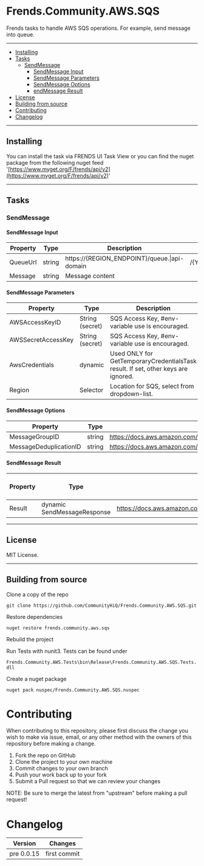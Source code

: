 # Frends.Community.AWS.SQS
Frends tasks to handle AWS SQS operations. For example, send message into queue.
***
- [Installing](#installing)
- [Tasks](#tasks)
  - [SendMessage](#sendmessage)
    - [SendMessage Input](#sendmessage-input)
    - [SendMessage Parameters](#sendmessage-parameters)
	- [SendMessage Options](#sendmessage-options)
    - [endMessage Result](#sendmessage-result)
- [License](#license)
- [Building from source](#building-from-source)
- [Contributing](#contributing)
- [Changelog](#changelog)

***
## Installing
You can install the task via FRENDS UI Task View or you can find the nuget package from the following nuget feed
'[https://www.myget.org/F/frends/api/v2](https://www.myget.org/F/frends/api/v2)'
***
## Tasks

### SendMessage

#### SendMessage Input
Property | Type | Description | Example (comma separated)
---------|------|-------------|--------
QueueUrl | string | https://{REGION_ENDPOINT}/queue.\|api-domain|/{YOUR_ACCOUNT_NUMBER}/{YOUR_QUEUE_NAME} |
Message | string | Message content | 


#### SendMessage Parameters
Property | Type | Description | Example (comma separated)
---------|------|-------------|--------
AWSAccessKeyID | String (secret) | SQS Access Key, #env-variable use is encouraged. | AKIAIOSFODNN7EXAMPLE
AWSSecretAccessKey | String (secret) | SQS Access Key, #env-variable use is encouraged. | wJalrXUtnFEMI/K7MDENG/bPxRfiCYEXAMPLEKEY
AwsCredentials | dynamic | Used ONLY for GetTemporaryCredentialsTask result. If set, other keys are ignored. | #result[Get Temporary Credentials]
Region | Selector | Location for SQS, select from dropdown-list. | EUWest1

#### SendMessage Options
Property | Type | Description | Example (comma separated)
---------|------|-------------|--------
MessageGroupID | string | https://docs.aws.amazon.com/AWSSimpleQueueService/latest/APIReference/API_SendMessage.html | 7
MessageDeduplicationID  | string |  https://docs.aws.amazon.com/AWSSimpleQueueService/latest/APIReference/API_SendMessage.html | System.Guid.NewGuid().ToString()

#### SendMessage Result
Property | Type | Description | Example (comma separated)
---------|------|-------------|--------
Result | dynamic SendMessageResponse | https://docs.aws.amazon.com/sdkfornet/latest/apidocs/items/TSQSSendMessageResponseNET45.html | 
***

## License
MIT License.
***
## Building from source

Clone a copy of the repo

`git clone https://github.com/CommunityHiQ/Frends.Community.AWS.SQS.git`

Restore dependencies

`nuget restore frends.community.aws.sqs`

Rebuild the project

Run Tests with nunit3. Tests can be found under

`Frends.Community.AWS.Tests\bin\Release\Frends.Community.AWS.SQS.Tests.dll`

Create a nuget package

`nuget pack nuspec/Frends.Community.AWS.SQS.nuspec`

# Contributing
When contributing to this repository, please first discuss the change you wish to make via issue, email, or any other method with the owners of this repository before making a change.

1. Fork the repo on GitHub
2. Clone the project to your own machine
3. Commit changes to your own branch
4. Push your work back up to your fork
5. Submit a Pull request so that we can review your changes

NOTE: Be sure to merge the latest from "upstream" before making a pull request!

# Changelog

| Version             | Changes              |
| --------------------| ---------------------|
| pre 0.0.15 | first commit  |